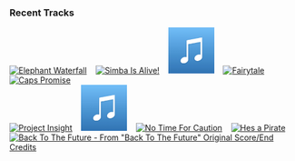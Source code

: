 ### Recent Tracks
[<img src='https://lastfm.freetls.fastly.net/i/u/300x300/9b20fad9806a1453ddcf09333898f372.png' width='16%' height='16%' alt='Elephant Waterfall'>](https://www.last.fm/music/john%2bdebney/_/elephant%2bwaterfall)&nbsp;&nbsp;&nbsp;&nbsp;[<img src='https://lastfm.freetls.fastly.net/i/u/300x300/363dfc79b4ca46ce67e1c1058b556cc5.png' width='16%' height='16%' alt='Simba Is Alive!'>](https://www.last.fm/music/hans%2bzimmer/_/simba%2bis%2balive%2521)&nbsp;&nbsp;&nbsp;&nbsp;[<img src='https://github.com/atfinke/atfinke/blob/master/placeholder.jpeg?raw=true' width='16%' height='16%' alt='One Day - From "Pirates of the Caribbean: At Worlds End"/Score'>](https://www.last.fm/music/hans%2bzimmer/_/one%2bday%2b-%2bfrom%2b%2522pirates%2bof%2bthe%2bcaribbean%253a%2bat%2bworld%2527s%2bend%2522%252fscore)&nbsp;&nbsp;&nbsp;&nbsp;[<img src='https://lastfm.freetls.fastly.net/i/u/300x300/d512161ae8254769c79726586a503bf9.png' width='16%' height='16%' alt='Fairytale'>](https://www.last.fm/music/harry%2bgregson-williams/_/fairytale)&nbsp;&nbsp;&nbsp;&nbsp;[<img src='https://lastfm.freetls.fastly.net/i/u/300x300/22cf255748d996c5f2305be557ef32aa.png' width='16%' height='16%' alt='Caps Promise'>](https://www.last.fm/music/henry%2bjackman/_/cap%2527s%2bpromise)&nbsp;&nbsp;&nbsp;&nbsp;<br>[<img src='https://lastfm.freetls.fastly.net/i/u/300x300/409b7224df0157b838d5760839e5aa6a.png' width='16%' height='16%' alt='Project Insight'>](https://www.last.fm/music/henry%2bjackman/_/project%2binsight)&nbsp;&nbsp;&nbsp;&nbsp;[<img src='https://github.com/atfinke/atfinke/blob/master/placeholder.jpeg?raw=true' width='16%' height='16%' alt='The Hologram / Binary Sunset - From "Star Wars: A New Hope"'>](https://www.last.fm/music/london%2bvoices/_/the%2bhologram%2b%252f%2bbinary%2bsunset%2b-%2bfrom%2b%2522star%2bwars%253a%2ba%2bnew%2bhope%2522)&nbsp;&nbsp;&nbsp;&nbsp;[<img src='https://lastfm.freetls.fastly.net/i/u/300x300/d0a430fbde6644dcc45d9cd2aaa4e930.png' width='16%' height='16%' alt='No Time For Caution'>](https://www.last.fm/music/hans%2bzimmer/_/no%2btime%2bfor%2bcaution)&nbsp;&nbsp;&nbsp;&nbsp;[<img src='https://lastfm.freetls.fastly.net/i/u/300x300/485e096943934797a7e6c3ddf11b8adf.png' width='16%' height='16%' alt='Hes a Pirate'>](https://www.last.fm/music/klaus%2bbadelt/_/he%2527s%2ba%2bpirate)&nbsp;&nbsp;&nbsp;&nbsp;[<img src='https://lastfm.freetls.fastly.net/i/u/300x300/4a1ff0d19c2417912d15d5d3d2062f6c.png' width='16%' height='16%' alt='Back To The Future - From "Back To The Future" Original Score/End Credits'>](https://www.last.fm/music/the%2boutatime%2borchestra/_/back%2bto%2bthe%2bfuture%2b-%2bfrom%2b%2522back%2bto%2bthe%2bfuture%2522%2boriginal%2bscore%252fend%2bcredits)&nbsp;&nbsp;&nbsp;&nbsp;<br>